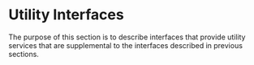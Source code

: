 # Utility Interfaces 

The purpose of this section is to describe interfaces that provide
utility services that are supplemental to the interfaces described in
previous sections.
